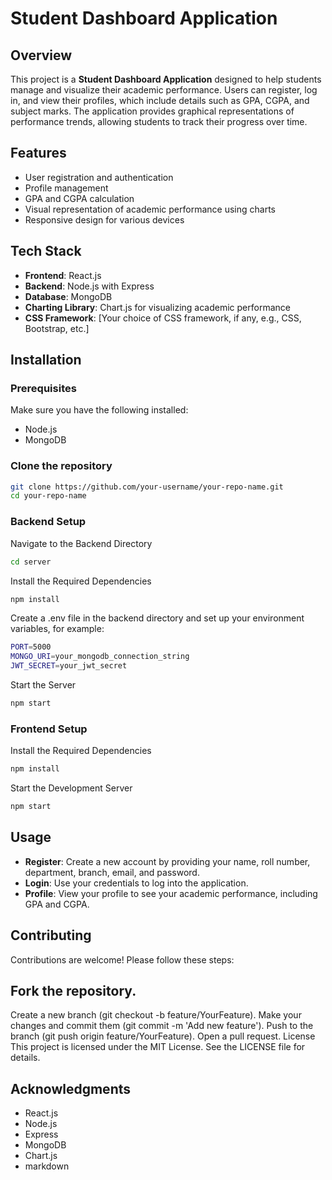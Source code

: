 # Student Dashboard Application

## Overview

This project is a **Student Dashboard Application** designed to help students manage and visualize their academic performance. Users can register, log in, and view their profiles, which include details such as GPA, CGPA, and subject marks. The application provides graphical representations of performance trends, allowing students to track their progress over time.

## Features

- User registration and authentication
- Profile management
- GPA and CGPA calculation
- Visual representation of academic performance using charts
- Responsive design for various devices

## Tech Stack

- **Frontend**: React.js
- **Backend**: Node.js with Express
- **Database**: MongoDB
- **Charting Library**: Chart.js for visualizing academic performance
- **CSS Framework**: [Your choice of CSS framework, if any, e.g., CSS, Bootstrap, etc.]

## Installation

### Prerequisites

Make sure you have the following installed:

- Node.js
- MongoDB

### Clone the repository

```bash
git clone https://github.com/your-username/your-repo-name.git
cd your-repo-name
```
### Backend Setup
Navigate to the Backend Directory
```bash
cd server
```
Install the Required Dependencies
```bash
npm install
```

Create a .env file in the backend directory and set up your environment variables, for example:


```bash
PORT=5000
MONGO_URI=your_mongodb_connection_string
JWT_SECRET=your_jwt_secret
```
Start the Server
```bash
npm start
```
### Frontend Setup

Install the Required Dependencies
```bash
npm install
```
Start the Development Server
```bash
npm start
```
## Usage
- **Register**: Create a new account by providing your name, roll number, department, branch, email, and password.
- **Login**: Use your credentials to log into the application.
- **Profile**: View your profile to see your academic performance, including GPA and CGPA.
## Contributing
Contributions are welcome! Please follow these steps:

## Fork the repository.
Create a new branch (git checkout -b feature/YourFeature).
Make your changes and commit them (git commit -m 'Add new feature').
Push to the branch (git push origin feature/YourFeature).
Open a pull request.
License
This project is licensed under the MIT License. See the LICENSE file for details.

## Acknowledgments
- React.js
- Node.js
- Express
- MongoDB
- Chart.js
- markdown










